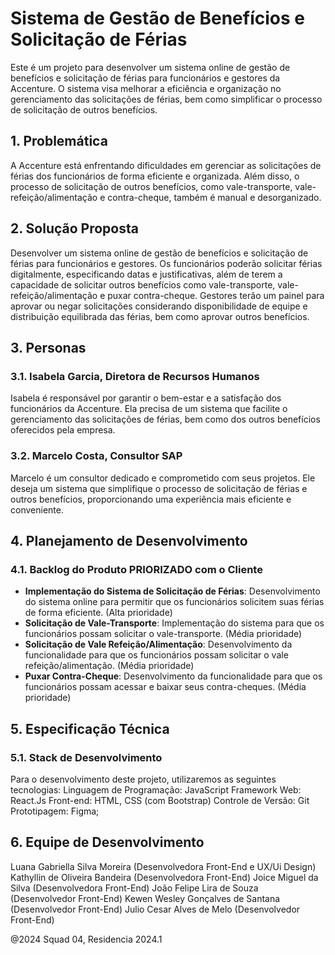 # Sistema de Gestão de Benefícios e Solicitação de Férias 

Este é um projeto para desenvolver um sistema online de gestão de benefícios e solicitação de férias 
para funcionários e gestores da Accenture. O sistema visa melhorar a eficiência e organização no
 gerenciamento das solicitações de férias, bem como simplificar o processo de solicitação de outros 
 benefícios.

## 1. Problemática

A Accenture está enfrentando dificuldades em gerenciar as solicitações de férias dos funcionários de forma 
eficiente e organizada. Além disso, o processo de solicitação de outros benefícios, como vale-transporte, 
vale-refeição/alimentação e contra-cheque, também é manual e desorganizado.

## 2. Solução Proposta

Desenvolver um sistema online de gestão de benefícios e solicitação de férias para funcionários e gestores. 
Os funcionários poderão solicitar férias digitalmente, especificando datas e justificativas, além de terem 
a capacidade de solicitar outros benefícios como vale-transporte, vale-refeição/alimentação e puxar 
contra-cheque. Gestores terão um painel para aprovar ou negar solicitações considerando disponibilidade de 
equipe e distribuição equilibrada das férias, bem como aprovar outros benefícios.

## 3. Personas

### 3.1. Isabela Garcia, Diretora de Recursos Humanos
Isabela é responsável por garantir o bem-estar e a satisfação dos funcionários da Accenture. Ela precisa 
de um sistema que facilite o gerenciamento das solicitações de férias, bem como dos outros benefícios 
oferecidos pela empresa.

### 3.2. Marcelo Costa, Consultor SAP
Marcelo é um consultor dedicado e comprometido com seus projetos. Ele deseja um sistema que simplifique 
o processo de solicitação de férias e outros benefícios, proporcionando uma experiência mais eficiente 
e conveniente.

## 4. Planejamento de Desenvolvimento

### 4.1. Backlog do Produto PRIORIZADO com o Cliente

- **Implementação do Sistema de Solicitação de Férias**: Desenvolvimento do sistema online para permitir 
que os funcionários solicitem suas férias de forma eficiente. (Alta prioridade)
- **Solicitação de Vale-Transporte**: Implementação do sistema para que os funcionários possam solicitar 
o vale-transporte. (Média prioridade)
- **Solicitação de Vale Refeição/Alimentação**: Desenvolvimento da funcionalidade para que os funcionários 
possam solicitar o vale refeição/alimentação. (Média prioridade)
- **Puxar Contra-Cheque**: Desenvolvimento da funcionalidade para que os funcionários possam acessar e 
baixar seus contra-cheques. (Média prioridade)

## 5. Especificação Técnica

### 5.1. Stack de Desenvolvimento

Para o desenvolvimento deste projeto, utilizaremos as seguintes tecnologias:
  Linguagem de Programação: JavaScript
  Framework Web: React.Js
  Front-end: HTML, CSS (com Bootstrap)
  Controle de Versão: Git
  Prototipagem: Figma;

## 6. Equipe de Desenvolvimento
Luana Gabriella Silva Moreira (Desenvolvedora  Front-End e UX/Ui Design)
Kathyllin de Oliveira Bandeira (Desenvolvedora Front-End)
Joice Miguel da Silva  (Desenvolvedora Front-End)
João Felipe Lira de Souza  (Desenvolvedor Front-End)
Kewen Wesley Gonçalves de Santana   (Desenvolvedor Front-End)
Julio Cesar Alves de Melo   (Desenvolvedor Front-End)




@2024 Squad 04, Residencia 2024.1
